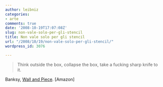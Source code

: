 ```yaml
---
author: leibniz
categories:
- arte
comments: true
date: '2008-10-19T17:07:08Z'
slug: non-vale-solo-per-gli-stencil
title: Non vale solo per gli stencil
url: "/2008/10/19/non-vale-solo-per-gli-stencil/"
wordpress_id: 3076

---
```

> Think outside the box, collapse the box, take a fucking sharp knife to it.


Banksy, [Wall and Piece](http://www.amazon.co.uk/Wall-Piece-Banksy/dp/1844137864). [Amazon]
